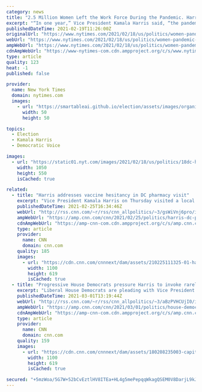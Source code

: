 ```yaml
---
category: news
title: "2.5 Million Women Left the Work Force During the Pandemic. Harris Sees a ‘National Emergency.’"
excerpt: "“In one year,” Vice President Kamala Harris said, “the pandemic has put decades of the progress we have collectively made for women workers at risk.” On a video call with women’s ..."
publishedDateTime: 2021-02-19T11:26:00Z
originalUrl: "https://www.nytimes.com/2021/02/18/us/politics/women-pandemic-harris.html"
webUrl: "https://www.nytimes.com/2021/02/18/us/politics/women-pandemic-harris.html"
ampWebUrl: "https://www.nytimes.com/2021/02/18/us/politics/women-pandemic-harris.amp.html"
cdnAmpWebUrl: "https://www-nytimes-com.cdn.ampproject.org/c/s/www.nytimes.com/2021/02/18/us/politics/women-pandemic-harris.amp.html"
type: article
quality: 123
heat: -1
published: false

provider:
  name: New York Times
  domain: nytimes.com
  images:
    - url: "https://smartableai.github.io/election/assets/images/organizations/nytimes.com-50x50.jpg"
      width: 50
      height: 50

topics:
  - Election
  - Kamala Harris
  - Democratic Voice

images:
  - url: "https://static01.nyt.com/images/2021/02/18/us/politics/18dc-harris/18dc-harris-facebookJumbo.jpg"
    width: 1050
    height: 550
    isCached: true

related:
  - title: "Harris addresses vaccine hesitancy in DC pharmacy visit"
    excerpt: "Vice President Kamala Harris on Thursday visited a local pharmacy in Washington, DC, to highlight the Biden administration's retail pharmacy vaccination program and combat vaccine hesitancy.\n    \n"
    publishedDateTime: 2021-02-25T16:34:46Z
    webUrl: "http://rss.cnn.com/~r/rss/cnn_allpolitics/~3/gsWiVnj6pro/index.html"
    ampWebUrl: "https://amp.cnn.com/cnn/2021/02/25/politics/harris-dc-pharmacy/index.html"
    cdnAmpWebUrl: "https://amp-cnn-com.cdn.ampproject.org/c/s/amp.cnn.com/cnn/2021/02/25/politics/harris-dc-pharmacy/index.html"
    type: article
    provider:
      name: CNN
      domain: cnn.com
    quality: 185
    images:
      - url: "https://cdn.cnn.com/cnnnext/dam/assets/210225111325-01-harris-pharmacy-vaccines-0225-super-tease.jpg"
        width: 1100
        height: 619
        isCached: true
  - title: "Progressive House Democrats pressure Harris to invoke rarely employed move to ignore parliamentarian decision on wage hike"
    excerpt: "Liberal House Democrats are pleading with Vice President Kamala Harris to ignore the ruling of the Senate's parliamentarian and decide that the $15 federal minimum wage can stay in the Covid relief package during Senate floor debate this week.\n    \n"
    publishedDateTime: 2021-03-01T13:19:44Z
    webUrl: "http://rss.cnn.com/~r/rss/cnn_allpolitics/~3/aBzPVHCUjI0/index.html"
    ampWebUrl: "https://amp.cnn.com/cnn/2021/03/01/politics/house-democrats-kamala-harris-wage-hike/index.html"
    cdnAmpWebUrl: "https://amp-cnn-com.cdn.ampproject.org/c/s/amp.cnn.com/cnn/2021/03/01/politics/house-democrats-kamala-harris-wage-hike/index.html"
    type: article
    provider:
      name: CNN
      domain: cnn.com
    quality: 159
    images:
      - url: "https://cdn.cnn.com/cnnnext/dam/assets/180208235003-capitol-exterior-super-tease.jpg"
        width: 1100
        height: 619
        isCached: true

secured: "+5mzWoa/5G7W+52bCvEztlHV8ITEa+HL4g5mePepqqWkagQSEM0V8DarjL9kJKW4IHBvtj9gB3p1RoULE93guGb1DKJ+I32Wic39SLiskp96zTU2YjvNNeR5cahfNfYo7ekXgBmcpkBRO5hbZmpiZ9lssMQElIDlta3e9sORopD/U0wp4OBVO8Jm9qPLxZQYfnxN9iLyxIpH0U6rSDx/BQMvf44dhuCPAc6nmVlGj9Tlcgx0HB2NYw3csit7BaENjuiG4O6anSxjonOU70wHeYos7eGJXsXpMUms6tdUavfWAf/YyysXGOSyJf6LerIn92VbRL6ySWFVwkMSC9sdI1nt8qYKEl7bimz+fp4Kpv4=;MMI+rKQONHUAzcAgYmfSfA=="
---
```


